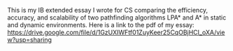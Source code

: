 This is my IB extended essay I wrote for CS comparing the efficiency, accuracy, and scalability of two pathfinding algorithms LPA* and A* in static and dynamic environments. Here is a link to the pdf of my essay: https://drive.google.com/file/d/1GzUXIWFtf01ZuyKeer25CqOBjHCI_oXA/view?usp=sharing
